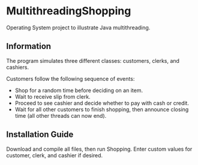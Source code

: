 # MultithreadingShopping

Operating System project to illustrate Java multithreading.

## Information

The program simulates three different classes: customers, clerks, and cashiers.

Customers follow the following sequence of events:
- Shop for a random time before deciding on an item.
- Wait to receive slip from clerk.
- Proceed to see cashier and decide whether to pay with cash or credit.
- Wait for all other customers to finish shopping, then announce closing time (all other threads can now end).

## Installation Guide

Download and compile all files, then run Shopping. Enter custom values for customer, clerk, and cashier if desired.
